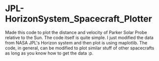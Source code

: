 # JPL-HorizonSystem_Spacecraft_Plotter
Made this code to plot the distance and velocity of Parker Solar Probe relative to the Sun. 
The code itself is quite simple. I just modified the data from NASA JPL's Horizon system and then plot is using maplotlib. 
The code, in general, can be modified to plot similar stuff of other spacecrafts as long as you know how to get the data :p.
